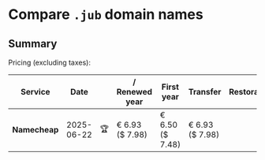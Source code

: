 # Compare `.jub` domain names

## Summary

Pricing (excluding taxes):

| Service | Date |  | / Renewed year | First year | Transfer | Restoration |
|--|--|--|--|--|--|--|
| **Namecheap** | 2025-06-22 | 🏆 | € 6.93<br>($ 7.98) | € 6.50<br>($ 7.48) | € 6.93<br>($ 7.98) |  |
